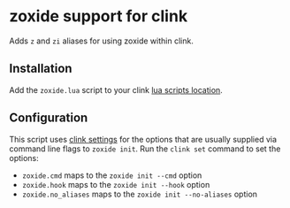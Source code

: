 # zoxide support for clink

Adds `z` and `zi` aliases for using zoxide within clink.  

## Installation

Add the `zoxide.lua` script to your clink [lua scripts location](https://chrisant996.github.io/clink/clink.html#location-of-lua-scripts).

## Configuration

This script uses [clink settings](https://chrisant996.github.io/clink/clink.html#clink-settings) for the options that are usually supplied via command line flags to `zoxide init`. Run the `clink set` command to set the options:

- `zoxide.cmd` maps to the `zoxide init --cmd` option
- `zoxide.hook` maps to the `zoxide init --hook` option
- `zoxide.no_aliases` maps to the `zoxide init --no-aliases` option

